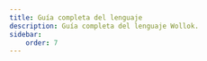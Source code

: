 ```yaml
---
title: Guía completa del lenguaje
description: Guía completa del lenguaje Wollok.
sidebar:
    order: 7
---
```


<!-- TODO: Generar a partir de la definición de la WRE -->